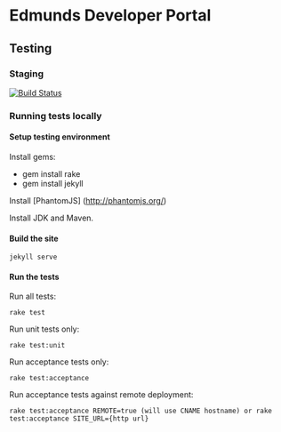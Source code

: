 # Edmunds Developer Portal

## Testing

### Staging

[![Build Status](https://travis-ci.org/edmundsapi-preprod/edmundsapi-preprod.github.com.png)](https://travis-ci.org/edmundsapi-preprod/edmundsapi-preprod.github.com)

### Running tests locally

#### Setup testing environment

Install gems:

  - gem install rake
  - gem install jekyll

Install [PhantomJS] (http://phantomjs.org/)

Install JDK and Maven.

#### Build the site

    jekyll serve

#### Run the tests

Run all tests:

    rake test

Run unit tests only:

    rake test:unit

Run acceptance tests only:

    rake test:acceptance

Run acceptance tests against remote deployment:

    rake test:acceptance REMOTE=true (will use CNAME hostname) or rake test:acceptance SITE_URL={http url}